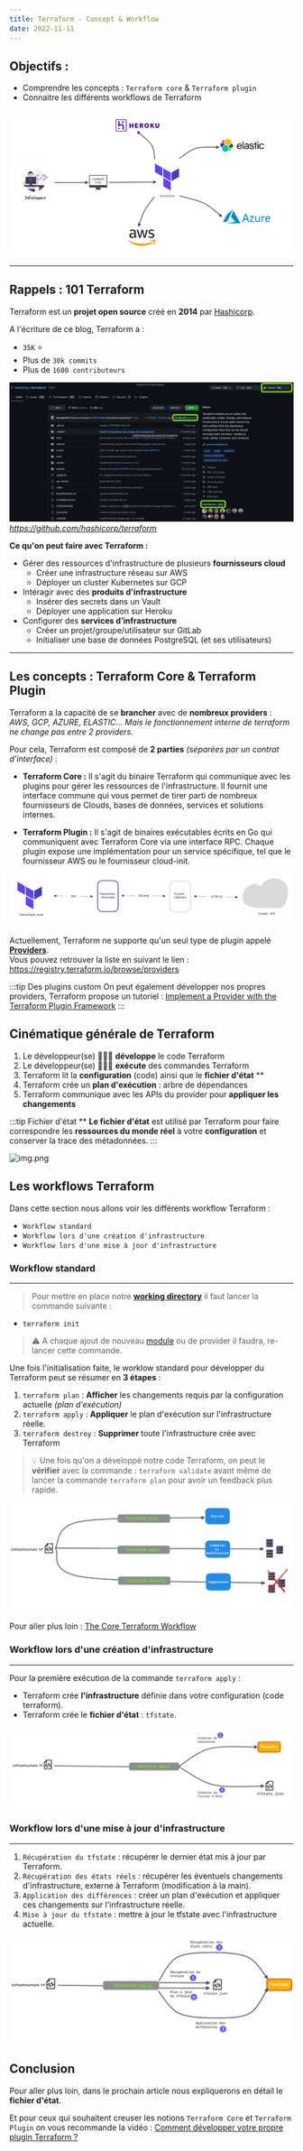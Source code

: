 ```yaml
---
title: Terraform - Concept & Workflow
date: 2022-11-11
---
```


## Objectifs :

+ Comprendre les concepts : `Terraform core` & `Terraform plugin`
+ Connaitre les différents workflows de Terraform

![img.png](static/terraform/terraform_orchestrateur.png)

------------

<!--truncate-->


## Rappels : 101 Terraform

Terraform est un **projet open source** créé en **2014** par [Hashicorp](https://www.hashicorp.com/).

A l'écriture de ce blog, Terraform a :
+ `35K` ⭐️
+ Plus de `30k commits`
+ Plus de `1600 contributeurs`


![img.png](static/terraform/terraform_github.png)
_https://github.com/hashicorp/terraform_

**Ce qu'on peut faire avec Terraform :**
+ Gérer des ressources d'infrastructure de plusieurs **fournisseurs cloud**
  + Créer une infrastructure réseau sur AWS
  + Déployer un cluster Kubernetes sur GCP
+ Intéragir avec des **produits d'infrastructure**
  + Insérer des secrets dans un Vault 
  + Déployer une application sur Heroku
+ Configurer des **services d’infrastructure**
  + Créer un projet/groupe/utilisateur sur GitLab
  + Initialiser une base de données PostgreSQL (et ses utilisateurs)



------------

## Les concepts : Terraform Core & Terraform Plugin

Terraform a la capacité de se **brancher** avec de **nombreux providers** : _AWS, GCP, AZURE, ELASTIC..._ _Mais le fonctionnement interne de terraform ne change pas entre 2 providers._

Pour cela, Terraform est composé de **2 parties** _(séparées par un contrat d'interface)_ :
+ **Terraform Core :** Il s'agit du binaire Terraform qui communique avec les plugins pour gérer les ressources de l'infrastructure.
Il fournit une interface commune qui vous permet de tirer parti de nombreux fournisseurs
de Clouds, bases de données, services et solutions internes.

+ **Terraform Plugin :** Il s'agit de binaires exécutables écrits en Go qui communiquent avec Terraform Core via une interface RPC. Chaque plugin expose une implémentation pour un service spécifique, tel que le fournisseur AWS ou le 
fournisseur cloud-init. 

![img.png](static/terraform/terraform_core_plugin.png)

Actuellement, Terraform ne supporte qu'un seul type de plugin appelé **[Providers](https://developer.hashicorp.com/terraform/language/providers)**.  
Vous pouvez retrouver la liste en suivant le lien : https://registry.terraform.io/browse/providers


:::tip Des plugins custom
On peut également développer nos propres providers, Terraform propose un tutoriel : [Implement a Provider with the Terraform Plugin Framework](https://developer.hashicorp.com/terraform/tutorials/providers-plugin-framework/providers-plugin-framework-provider)
:::

## Cinématique générale de Terraform


1. Le développeur(se) 🧑🏻‍💻 **développe** le code Terraform
1. Le développeur(se) 🧑🏻‍💻 **exécute** des commandes Terraform
1. Terraform lit la **configuration** (code) ainsi que le **fichier d'état** **
1. Terraform crée un **plan d'exécution** : arbre de dépendances 
1. Terraform communique avec les APIs du provider pour **appliquer les changements**

:::tip Fichier d'état
 ** **Le fichier d'état** est utilisé par Terraform pour faire correspondre les **ressources du monde réel** à votre **configuration** et conserver la trace des métadonnées.
:::

![img.png](static/terraform/cinématique_terraform.png)


## Les workflows Terraform

Dans cette section nous allons voir les différents workflow Terraform : 
+ `Workflow standard`
+ `Workflow lors d'une création d'infrastructure`
+ `Workflow lors d'une mise à jour d'infrastructure`

### Workflow standard
----------------------

>Pour mettre en place notre **[working directory](https://en.wikipedia.org/wiki/Working_directory)** il faut lancer la commande suivante :
   + `terraform init` 
>
> ⚠️ A chaque ajout de nouveau [module](https://developer.hashicorp.com/terraform/language/modules/syntax) ou de provider il faudra, re-lancer cette commande.

Une fois l'initialisation faite, le worklow standard pour développer du Terraform peut se résumer en **3 étapes** :

1. `terraform plan` : **Afficher** les changements requis par la configuration actuelle _(plan d'exécution)_
1. `terraform apply` : **Appliquer** le plan d'exécution sur l'infrastructure réelle.
1. `terraform destroy` : **Supprimer** toute l'infrastructure crée avec Terraform 

> 💡 Une fois qu'on a développé notre code Terraform, on peut le **vérifier** avec la commande : 
`terraform validate` avant même de lancer la commande `terraform plan` pour avoir un feedback plus rapide.

![img.png](static/terraform/standard_workflow.png)

Pour aller plus loin : [The Core Terraform Workflow](https://developer.hashicorp.com/terraform/intro/core-workflow)

### Workflow lors d'une création d'infrastructure
--------------------------------------------------

Pour la première exécution de la commande `terraform apply` : 
+ Terraform crée **l'infrastructure** définie dans votre configuration (code terraform).
+ Terraform crée le **fichier d'état** : `tfstate`.  

![img.png](static/terraform/workflow_creation.png)




### Workflow lors d'une mise à jour d'infrastructure
----------------------------------------------------

1. `Récupération du tfstate` :  récupérer le dernier état mis à jour par Terraform.
2. `Récupération des états réels` : récupérer les éventuels changements d'infrastructure, externe à Terraform (modification à la main).
3. `Application des différences` : créer un plan d'exécution et appliquer ces changements sur l'infrastructure réelle.
4. `Mise à jour du tfstate` :  mettre à jour le tfstate avec l'infrastructure actuelle.

![img.png](static/terraform/workflow_mise_a_jour.png)


## Conclusion

Pour aller plus loin, dans le prochain article nous expliquerons en détail le **fichier d'état**.    

Et pour ceux qui souhaitent creuser les notions `Terraform Core` et `Terraform Plugin` on vous recommande la vidéo :
[Comment développer votre propre plugin Terraform ?](https://www.youtube.com/watch?v=oNHABU-8xfs&t=400s)